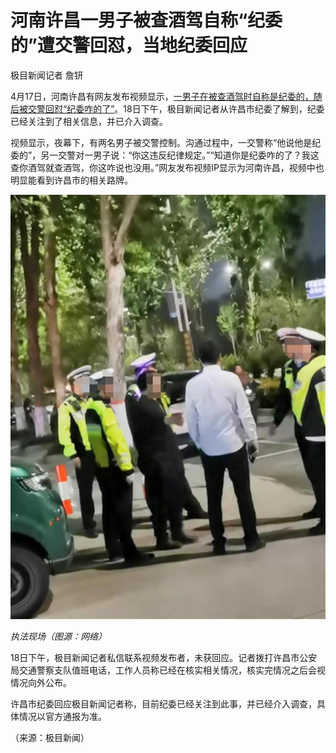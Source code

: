 # 河南许昌一男子被查酒驾自称“纪委的”遭交警回怼，当地纪委回应

极目新闻记者 詹钘

4月17日，河南许昌有网友发布视频显示，[一男子在被查酒驾时自称是纪委的，随后被交警回怼“纪委咋的了”](https://news.qq.com/rain/a/20240418A03PL600)。18日下午，极目新闻记者从许昌市纪委了解到，纪委已经关注到了相关信息，并已介入调查。

视频显示，夜幕下，有两名男子被交警控制。沟通过程中，一交警称“他说他是纪委的”，另一交警对一男子说：“你这违反纪律规定。”“知道你是纪委咋的了？我这查你酒驾就查酒驾，你这咋说也没用。”网友发布视频IP显示为河南许昌，视频中也明显能看到许昌市的相关路牌。

![a86ef923f140b422c62637167df5298c.jpg](https://raw.githubusercontent.com/qqhsx/qqnews_image/main/2024/04/18/河南许昌一男子被查酒驾自称“纪委的”遭交警回怼，当地纪委回应/a86ef923f140b422c62637167df5298c.jpg)

_执法现场（图源：网络）_

18日下午，极目新闻记者私信联系视频发布者，未获回应。记者拨打许昌市公安局交通警察支队值班电话，工作人员称已经在核实相关情况，核实完情况之后会视情况向外公布。

许昌市纪委回应极目新闻记者称，目前纪委已经关注到此事，并已经介入调查，具体情况以官方通报为准。

（来源：极目新闻）


